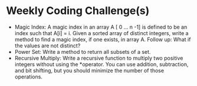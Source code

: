 # Weekly Coding Challenge(s)

- Magic Index: A magic index in an array A [ 0 ... n -1] is defined to be an index such that A[i] = i. Given a sorted array of distinct integers, write a method to find a magic index, if one exists, in array A.
  Follow up: What if the values are not distinct?
- Power Set: Write a method to return all subsets of a set.
- Recursive Multiply: Write a recursive function to multiply two positive integers without using the \*operator. You can use addition, subtraction, and bit shifting, but you should minimize the number of those operations.
